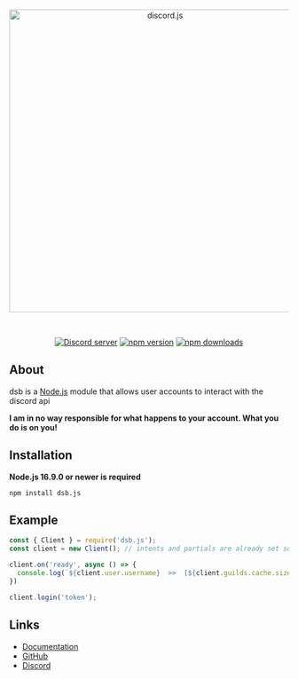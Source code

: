 <div align="center">
  <br />
  <p>
    <a href="https://discord.js.org"><img src="https://discord.js.org/static/logo.svg" width="546" alt="discord.js" /></a>
  </p>
  <br />
  <p>
    <a href="https://discord.gg/3makcFd2m4"><img src="https://img.shields.io/discord/936023564254056479?color=5865F2&logo=discord&logoColor=white" alt="Discord server" /></a>
    <a href="https://www.npmjs.com/package/dsb.js"><img src="https://img.shields.io/npm/v/dsb.js?style=flat-square" alt="npm version" /></a>
    <a href="https://www.npmjs.com/package/dsb.js"><img src="https://img.shields.io/npm/dt/dsb.js?style=flat-square" alt="npm downloads" /></a>
  </p>
</div>

## About

dsb is a [Node.js](https://nodejs.org) module that allows user accounts to interact with the discord api

<strong>I am in no way responsible for what happens to your account. What you do is on you!</strong>

## Installation

**Node.js 16.9.0 or newer is required**

```sh-session
npm install dsb.js
```

## Example

```js
const { Client } = require('dsb.js');
const client = new Client(); // intents and partials are already set so you don't have to define them

client.on('ready', async () => {
  console.log(`${client.user.username}  >>  [${client.guilds.cache.size}] guilds || [${client.friends.cache.size}] friends`);
})

client.login('token');
```

## Links
- [Documentation](https://discord.js.org/#/docs/discord.js/stable/general/welcome)
- [GitHub](https://github.com/TheDevYellowy/discordjs-selfbot)
- [Discord](https://discord.gg/3makcFd2m4)
